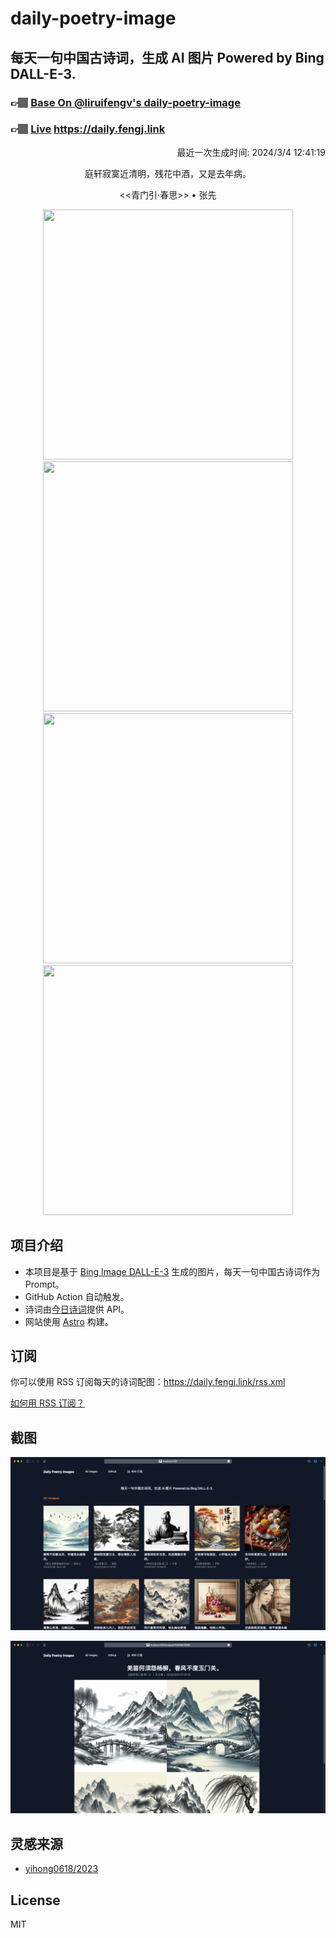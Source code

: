 
# daily-poetry-image

## 每天一句中国古诗词，生成 AI 图片 Powered by Bing DALL-E-3.

### 👉🏽 [Base On @liruifengv's daily-poetry-image](https://github.com/liruifengv/daily-poetry-image)

### 👉🏽 [Live](https://daily.fengj.link) https://daily.fengj.link

<p align="right">
  最近一次生成时间: 2024/3/4 12:41:19
</p>
<p align="center">
庭轩寂寞近清明，残花中酒，又是去年病。
</p>
<p align="center">
<<青门引·春思>> • 张先
</p>
<p align="center">
<img src="https://tse3.mm.bing.net/th/id/OIG1.qMpsL7tO8vO_aJSIi.Yx" height="400" width="400" />
<img src="https://tse2.mm.bing.net/th/id/OIG1.zNJLcWUBilEjNIc0syoM" height="400" width="400" />
<img src="https://tse4.mm.bing.net/th/id/OIG1.3Jh.L6FsGNVmilEhCZK7" height="400" width="400" />
<img src="https://tse1.mm.bing.net/th/id/OIG1.XZd5Kw_IMy.4b9VeVFAJ" height="400" width="400" />
</p>

## 项目介绍

-   本项目是基于 [Bing Image DALL-E-3](https://www.bing.com/images/create) 生成的图片，每天一句中国古诗词作为 Prompt。
-   GitHub Action 自动触发。
-   诗词由[今日诗词](https://www.jinrishici.com/)提供 API。
-   网站使用 [Astro](https://astro.build) 构建。

## 订阅

你可以使用 RSS 订阅每天的诗词配图：https://daily.fengj.link/rss.xml

[如何用 RSS 订阅？](https://zhuanlan.zhihu.com/p/55026716)

## 截图

![图片列表](./screenshots/Snipaste_2023-12-28_21-00-26.png)

![图片详情](./screenshots/Snipaste_2023-12-28_21-00-53.png)

## 灵感来源

-   [yihong0618/2023](https://github.com/yihong0618/2023)

## License

MIT
